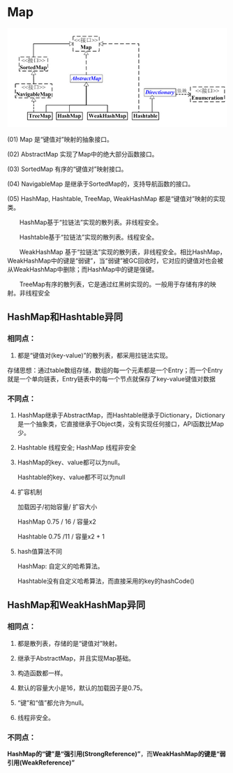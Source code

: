 # Map

![img](../img/map.jpg)



(01) Map 是“键值对”映射的抽象接口。

(02) AbstractMap 实现了Map中的绝大部分函数接口。

(03) SortedMap 有序的“键值对”映射接口。

(04) NavigableMap 是继承于SortedMap的，支持导航函数的接口。

(05) HashMap, Hashtable, TreeMap, WeakHashMap 都是“键值对”映射的实现类。

　　HashMap基于“拉链法”实现的散列表。非线程安全。

　　Hashtable基于“拉链法”实现的散列表。线程安全。

　　WeakHashMap 基于“拉链法”实现的散列表，非线程安全。相比HashMap，WeakHashMap中的键是“弱键”，当“弱键”被GC回收时，它对应的键值对也会被从WeakHashMap中删除；而HashMap中的键是强键。

　　TreeMap有序的散列表，它是通过红黑树实现的。一般用于存储有序的映射。非线程安全

## HashMap和Hashtable异同

### 相同点：

1. 都是“键值对(key-value)”的散列表，都采用拉链法实现。

存储思想：通过table数组存储，数组的每一个元素都是一个Entry；而一个Entry就是一个单向链表，Entry链表中的每一个节点就保存了key-value键值对数据

### 不同点：

1. HashMap继承于AbstractMap，而Hashtable继承于Dictionary，Dictionary是一个抽象类，它直接继承于Object类，没有实现任何接口，API函数比Map少。

2. Hashtable 线程安全; HashMap 线程非安全

3. HashMap的key、value都可以为null。

   Hashtable的key、value都不可以为null

4. 扩容机制

   加载因子/初始容量/ 扩容大小

   HashMap  0.75 / 16  / 容量x2

   Hashtable  0.75 /11 /  容量x2 + 1

5. hash值算法不同

   HashMap: 自定义的哈希算法。

   Hashtable没有自定义哈希算法，而直接采用的key的hashCode()

## HashMap和WeakHashMap异同

### 相同点：

1. 都是散列表，存储的是“键值对”映射。

2. 继承于AbstractMap，并且实现Map基础。

3. 构造函数都一样。

4. 默认的容量大小是16，默认的加载因子是0.75。

5. “键”和“值”都允许为null。

6. 线程非安全。

### 不同点：

​		**HashMap的“键”是“强引用(StrongReference)”**，而**WeakHashMap的键是“弱引用(WeakReference)”**